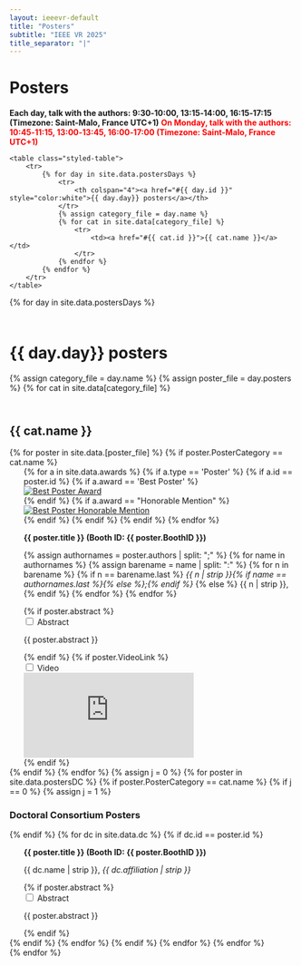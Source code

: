 ```yaml
---
layout: ieeevr-default
title: "Posters"
subtitle: "IEEE VR 2025"
title_separator: "|"
---
```



<h1>Posters</h1>
<div>
<p> <b>Each day, talk with the authors: 9:30‑10:00, 13:15‑14:00, 16:15‑17:15 (Timezone: Saint-Malo, France UTC+1)</b> 
    <b><strong style="color:red">On Monday, talk with the authors: 10:45‑11:15, 13:00‑13:45, 16:00‑17:00 (Timezone: Saint-Malo, France UTC+1)</strong></b>
</p>

    <table class="styled-table">
        <tr>
            {% for day in site.data.postersDays %}
                <tr>
                    <th colspan="4"><a href="#{{ day.id }}" style="color:white">{{ day.day}} posters</a></th>
                </tr>
                {% assign category_file = day.name %}
                {% for cat in site.data[category_file] %}
                    <tr>
                        <td><a href="#{{ cat.id }}">{{ cat.name }}</a></td>
                    </tr>
                {% endfor %}
            {% endfor %}    
        </tr>
    </table>
</div>
<div>    
    {% for day in site.data.postersDays %}
    <div>
        <h1 id="{{ day.id }}" class="pink" style="padding-top:25px;">{{ day.day}} posters</h1>  
        {% assign category_file = day.name %}  
        {% assign poster_file = day.posters %}
        {% for cat in site.data[category_file] %}
            <h2 id="{{ cat.id }}" class="pink" style="padding-top:25px;">{{ cat.name }} </h2>  
            {% for poster in site.data.[poster_file] %}
                {% if poster.PosterCategory == cat.name %}
                    <div style="margin-left: 25px;">     
                        {% for a in site.data.awards %}  
                            {% if a.type == 'Poster' %}
                                {% if a.id == poster.id %}
                                    {% if a.award == 'Best Poster' %}
                                        <div class="align-left"><a href="{{ "/awards/conference-awards" | relative_url }}#poster-best"><img src= "{{ "/assets/images/awards/best.png" | relative_url }}" title="Best Poster Award" alt="Best Poster Award"></a></div>
                                    {% endif %}                                                    
                                    {% if a.award == "Honorable Mention" %}
                                        <div class="align-left"><a href="{{ "/awards/conference-awards" | relative_url }}#poster-honorable"><img src= "{{ "/assets/images/awards/hm.png" | relative_url }}" title="Best Poster Honorable Mention" alt="Best Poster Honorable Mention"></a></div>
                                    {% endif %}
                                {% endif %}
                            {% endif %}
                        {% endfor %}                               
                        <p class="medLarge" id="{{ paper.id }}" style="margin-bottom: 0.3em;">
                            <strong>{{ poster.title }} (Booth ID: {{ poster.BoothID }}) </strong>
                        </p>
                        <p class="font_70" >
                            {% assign authornames = poster.authors | split: ";" %}
                            {% for name in authornames %}
                                {% assign barename = name | split: ":" %}
                                {% for n in barename %}
                                    {% if n == barename.last %}
                                        <i>{{ n | strip }}{% if name == authornames.last %}{% else %};{% endif %}</i>
                                    {% else %}                            
                                        <span class="bold">{{ n | strip }},</span>
                                    {% endif %}
                                {% endfor %} 
                            {% endfor %}
                        </p>
                        {% if poster.abstract %}
                            <div id="abstract_{{ poster.VideoLink }}" class="wrap-collabsible" style="margin-top: 0px; padding-top: 0px; margin-bottom: 0px;"> <input id="collapsibleabstract{{ poster.VideoLink }}" class="toggle" type="checkbox"> 
                                <label for="collapsibleabstract{{ poster.VideoLink }}" class="lbl-toggle">Abstract</label>
                                <div class="collapsible-content">
                                    <div class="content-inner">
                                        <p>{{ poster.abstract }}</p>
                                    </div>
                                </div>
                            </div>   
                        {% endif %}
                        {% if poster.VideoLink %}
                        <div id="video_{{ poster.VideoLink }}" class="wrap-collabsible" style="margin-top: 0px; padding-top: 0px; margin-bottom: 0px;"> <input id="collapsiblevideo{{ poster.VideoLink }}" class="toggle" type="checkbox"> 
                            <label for="collapsiblevideo{{ poster.VideoLink }}" class="lbl-toggle">Video</label>
                            <div class="collapsible-content">
                                <div class="content-inner">
                                    <div class="video-container">
                                        <iframe src="https://www.youtube.com/embed/{{ poster.VideoLink }}" loading="lazy" frameborder="0" allow="accelerometer; autoplay; encrypted-media; gyroscope; picture-in-picture" allowfullscreen></iframe>
                                    </div>
                                </div>
                            </div>
                        </div>                           
                        {% endif %}
                    </div>
                {% endif %}
            {% endfor %}            
            {% assign j = 0 %}
            {% for poster in site.data.postersDC %}
                {% if poster.PosterCategory == cat.name %}
                    {% if j == 0 %}
                        {% assign j = 1 %}
                        <h3> Doctoral Consortium Posters </h3>
                    {% endif %}
                    {% for dc in site.data.dc %}
                        {% if dc.id == poster.id %}
                            <div style="margin-left: 25px;">                                  
                                <p class="medLarge" id="{{ paper.id }}" style="margin-bottom: 0.3em;">
                                    <strong>{{ poster.title }} (Booth ID: {{ poster.BoothID }}) </strong>
                                </p>
                                <p class="font_70">
                                    <span class="bold">{{ dc.name | strip }}</span>, <i>{{ dc.affiliation | strip }}</i><br />
                                </p>
                                {% if poster.abstract %}
                                    <div id="abstract_{{ poster.BoothID }}" class="wrap-collabsible" style="margin-top: 0px; padding-top: 0px; margin-bottom: 0px;"> <input id="collapsibleabstract{{ poster.BoothID }}" class="toggle" type="checkbox"> 
                                        <label for="collapsibleabstract{{ poster.BoothID }}" class="lbl-toggle">Abstract</label>
                                        <div class="collapsible-content">
                                            <div class="content-inner">
                                                <p>{{ poster.abstract }}</p>
                                            </div>
                                        </div>
                                    </div>   
                                {% endif %}
                            </div>                    
                        {% endif %}
                    {% endfor %}
                {% endif %}
            {% endfor %}
        {% endfor %}
    </div>
    {% endfor %}
</div>
